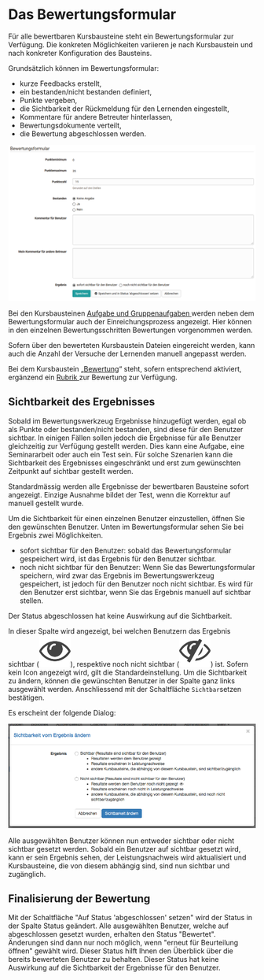 # Das Bewertungsformular

Für alle bewertbaren Kursbausteine steht ein Bewertungsformular zur Verfügung.
Die konkreten Möglichkeiten variieren je nach Kursbaustein und nach konkreter
Konfiguration des Bausteins.

Grundsätzlich können im Bewertungsformular:

  * kurze Feedbacks erstellt,
  * ein bestanden/nicht bestanden definiert,
  * Punkte vergeben,
  * die Sichtbarkeit der Rückmeldung für den Lernenden eingestellt,
  * Kommentare für andere Betreuter hinterlassen,
  * Bewertungsdokumente verteilt,
  * die Bewertung abgeschlossen werden.

![](assets/Bewertungsformular.png)

Bei den Kursbausteinen [Aufgabe und Gruppenaufgaben
](Aufgaben+und+Gruppenaufgaben+bewerten.html)werden neben dem
Bewertungsformular auch der Einreichungsprozess angezeigt. Hier können in den
einzelnen Bewertungsschritten Bewertungen vorgenommen werden.

Sofern über den bewerteten Kursbaustein Dateien eingereicht werden, kann auch
die Anzahl der Versuche der Lernenden manuell angepasst werden.

Bei dem Kursbaustein „[Bewertung](Bewertung+von+Kursbausteinen.html)“ steht,
sofern entsprechend aktiviert, ergänzend ein [Rubrik ](Rubrik.html)zur
Bewertung zur Verfügung.

##  Sichtbarkeit des Ergebnisses

Sobald im Bewertungswerkzeug Ergebnisse hinzugefügt werden, egal ob als Punkte
oder bestanden/nicht bestanden, sind diese für den Benutzer sichtbar. In
einigen Fällen sollen jedoch die Ergebnisse für alle Benutzer gleichzeitig zur
Verfügung gestellt werden. Dies kann eine Aufgabe, eine Seminararbeit oder
auch ein Test sein. Für solche Szenarien kann die Sichtbarkeit des Ergebnisses
eingeschränkt und erst zum gewünschten Zeitpunkt auf sichtbar gestellt werden.

Standardmässig werden alle Ergebnisse der bewertbaren Bausteine sofort
angezeigt. Einzige Ausnahme bildet der Test, wenn die Korrektur auf manuell
gestellt wurde.

Um die Sichtbarkeit für einen einzelnen Benutzer einzustellen, öffnen Sie den
gewünschten Benutzer. Unten im Bewertungsformular sehen Sie bei Ergebnis zwei
Möglichkeiten.

  * sofort sichtbar für den Benutzer: sobald das Bewertungsformular gespeichert wird, ist das Ergebnis für den Benutzer sichtbar. 
  * noch nicht sichtbar für den Benutzer: Wenn Sie das Bewertungsformular speichern, wird zwar das Ergebnis im Bewertungswerkzeug gespeichert, ist jedoch für den Benutzer noch nicht sichtbar. Es wird für den Benutzer erst sichtbar, wenn Sie das Ergebnis manuell auf sichtbar stellen.

Der Status abgeschlossen hat keine Auswirkung auf die Sichtbarkeit.

In dieser Spalte wird angezeigt, bei welchen Benutzern das Ergebnis sichtbar
(![](assets/sichtbar_434343_64.png)),
respektive noch nicht sichtbar
(![](assets/nicht_sichtbar_434343_64.png))
ist. Sofern kein Icon angezeigt wird, gilt die Standardeinstellung. Um die
Sichtbarkeit zu ändern, können die gewünschten Benutzer in der Spalte ganz
links ausgewählt werden. Anschliessend mit der Schaltfläche `Sichtbar`setzen
bestätigen.

Es erscheint der folgende Dialog:

![](assets/sichtbarkeit_aendern_DE.png)

Alle ausgewählten Benutzer können nun entweder sichtbar oder nicht sichtbar
gesetzt werden. Sobald ein Benutzer auf sichtbar gesetzt wird, kann er sein
Ergebnis sehen, der Leistungsnachweis wird aktualisiert und Kursbausteine, die
von diesem abhängig sind, sind nun sichtbar und zugänglich.

## Finalisierung der Bewertung

Mit der Schaltfläche "Auf Status 'abgeschlossen' setzen" wird der Status in
der Spalte Status geändert. Alle ausgewählten Benutzer, welche auf
abgeschlossen gesetzt wurden, erhalten den Status "Bewertet". Änderungen sind
dann nur noch möglich, wenn "erneut für Beurteilung öffnen" gewählt wird.
Dieser Status hilft Ihnen den Überblick über die bereits bewerteten Benutzer
zu behalten. Dieser Status hat keine Auswirkung auf die Sichtbarkeit der
Ergebnisse für den Benutzer.

  

  

